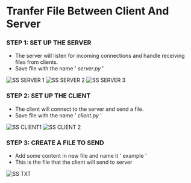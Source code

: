 # **Tranfer File Between Client And Server**
### **STEP 1: SET UP THE SERVER**
  - The server will listen for incoming connections and handle receiving files from clients.
  - Save file with the name ' _server.py_ '
    
![SS SERVER 1](https://github.com/irnamstf/2403-ITT440/assets/167417454/de099f9b-7979-4c90-9502-cab0b580864c)
![SS SERVER 2](https://github.com/irnamstf/2403-ITT440/assets/167417454/9cb2dd97-9bf3-4aa3-8935-2ba900fc018b)
![SS SERVER 3](https://github.com/irnamstf/2403-ITT440/assets/167417454/fbbf10ee-15e2-429f-b7b5-057fd821ed27)

### **STEP 2: SET UP THE CLIENT**
  - The client will connect to the server and send a file.
  - Save file with the name ' _client.py_ '
    
![SS CLIENT1](https://github.com/irnamstf/2403-ITT440/assets/167417454/da50dd0b-054e-443d-ae4f-0d6ead2fbcb4)
![SS CLIENT 2](https://github.com/irnamstf/2403-ITT440/assets/167417454/5395923a-2557-46e2-ad13-1854638aa038)

### **STEP 3: CREATE A FILE TO SEND**
  - Add some content in new file and name it ' example '
  - This is the file that the client will send to server

![SS TXT](https://github.com/irnamstf/2403-ITT440/assets/167417454/cc341f83-43fb-4bf2-86ea-51fba8e151e1)

